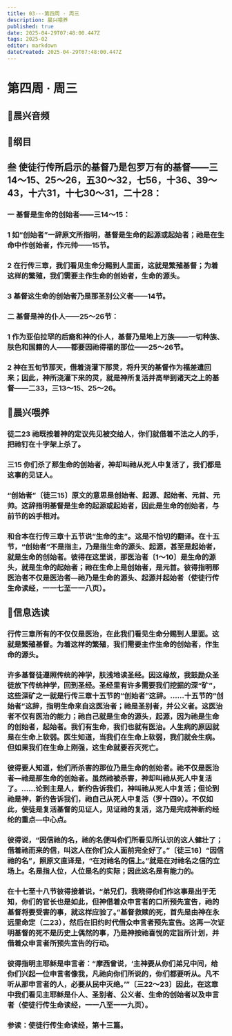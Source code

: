 ```yaml
---
title: 03---第四周 · 周三
description: 晨兴喂养
published: true
date: 2025-04-29T07:48:00.447Z
tags: 2025-02
editor: markdown
dateCreated: 2025-04-29T07:48:00.447Z
---
```


# 第四周 · 周三
## 🎵晨兴音频

## 📖纲目

## 叁   使徒行传所启示的基督乃是包罗万有的基督——三14～15、25～26，五30～32，七56，十36、39～43，十六31，十七30～31，二十28：

### 一   基督是生命的创始者——三14～15：

### 1   如“创始者”一辞原文所指明，基督是生命的起源或起始者；祂是在生命中作创始者，作元帅——15节。

### 2   在行传三章，我们看见生命分赐到人里面，这就是繁殖基督；为着这样的繁殖，我们需要主作生命的创始者，生命的源头。

### 3   基督这生命的创始者乃是那圣别公义者——14节。

### 二   基督是神的仆人——25～26节：

### 1   作为亚伯拉罕的后裔和神的仆人，基督乃是地上万族——一切种族、肤色和国籍的人——都要因祂得福的那位——25～26节。

### 2   神在五旬节那天，借着浇灌下那灵，将升天的基督作为福差遣回来；因此，神所浇灌下来的灵，就是神所复活并高举到诸天之上的基督——二33，三13～15、25～26。

## 📖晨兴喂养

### 徒二23    祂既按着神的定议先见被交给人，你们就借着不法之人的手，把祂钉在十字架上杀了。

### 三15    你们杀了那生命的创始者，神却叫祂从死人中复活了，我们都是这事的见证人。

### “创始者”〔徒三15〕原文的意思是创始者、起源、起始者、元首、元帅。这辞指明基督是生命的起源或起始者，因此是生命的创始者，与前节的凶手相对。

### 和合本在行传三章十五节说“生命的主”。这是不恰切的翻译。在十五节，“创始者”不是指主，乃是指生命的源头、起源，甚至是起始者，就是生命的创始者。彼得在这里说，那医治者〔1～10〕是生命的源头，就是生命的起始者；祂在生命上是创始者，是元首。彼得指明那医治者不仅是医治者—祂乃是生命的源头、起源并起始者（使徒行传生命读经，一一七至一一八页）。

## 📖信息选读

### 行传三章所有的不仅仅是医治，在此我们看见生命分赐到人里面。这就是繁殖基督。为着这样的繁殖，我们需要主作生命的创始者，作生命的源头。

### 许多基督徒遵照传统的神学，肤浅地读圣经。因这缘故，我鼓励众圣徒放下传统神学，回到圣经。圣经里有许多需要我们挖掘的深“矿”，这些深矿之一就是行传三章十五节的“创始者”这辞。……十五节的“创始者”这辞，指明生命来自这医治者；祂是圣别者，并公义者。这医治者不仅有医治的能力；祂自己就是生命的源头，起源，因为祂是生命的创始者，起始者。我们有生命，我们也就有医治。人生病的原因就是在生命上软弱。医生知道，当我们在生命上软弱，我们就会生病。但如果我们在生命上刚强，这生命就要吞灭死亡。

### 彼得要人知道，他们所杀害的那位乃是生命的创始者。祂不仅是医治者—祂是那生命的创始者。虽然祂被杀害，神却叫祂从死人中复活了。……论到主是人，新约告诉我们，神叫祂从死人中复活；但论到祂是神，新约告诉我们，祂自己从死人中复活（罗十四9）。不仅如此，使徒是复活基督的见证人，见证祂的复活，这乃是完成神新约经纶的重点—中心点。

### 彼得说，“因信祂的名，祂的名便叫你们所看见所认识的这人健壮了；借着祂而来的信，叫这人在你们众人面前完全好了。”〔徒三16〕“因信祂的名”，照原文直译是，“在对祂名的信上。”就是在对祂名之信的立场上。名是指人位，人位是名的实际；因此这名是有能力的。

### 在十七至十八节彼得接着说，“弟兄们，我晓得你们作这事是出于无知，你们的官长也是如此，但神借着众申言者的口所预先宣告，祂的基督将要受害的事，就这样应验了。”基督救赎的死，首先是由神在永远里命定（二23），然后在旧约时代借众申言者预先宣告。这再一次证明基督的死不是历史上偶然的事，乃是神按祂喜悦的定旨所计划，并借着众申言者所预先宣告的行动。

### 彼得指明主耶稣是申言者：“摩西曾说，‘主神要从你们弟兄中间，给你们兴起一位申言者像我，凡祂向你们所说的，你们都要听从。凡不听从那申言者的人，必要从民中灭绝。’”〔三22～23〕因此，在这章中我们看见主耶稣是仆人、圣别者、公义者、生命的创始者以及申言者（使徒行传生命读经，一一八至一一九页）。

### 参读：使徒行传生命读经，第十三篇。
